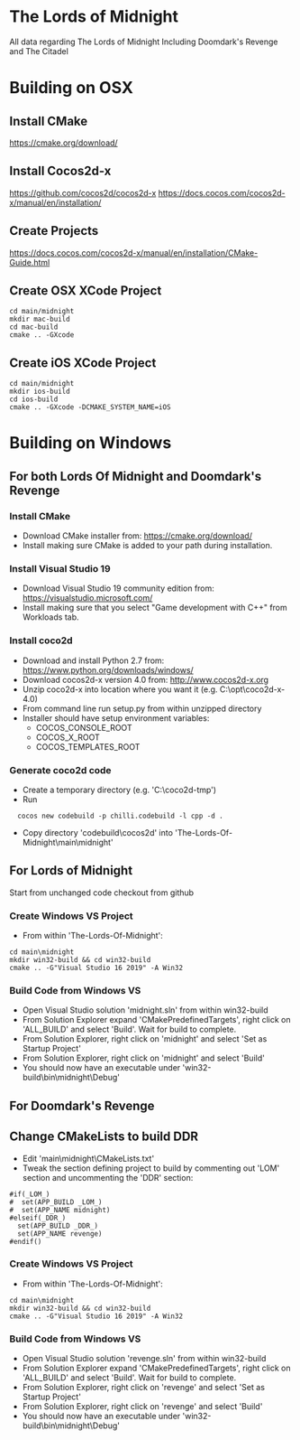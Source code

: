 # The Lords of Midnight
All data regarding The Lords of Midnight
Including Doomdark's Revenge and The Citadel

# Building on OSX

## Install CMake
https://cmake.org/download/

## Install Cocos2d-x
https://github.com/cocos2d/cocos2d-x
https://docs.cocos.com/cocos2d-x/manual/en/installation/

## Create Projects
https://docs.cocos.com/cocos2d-x/manual/en/installation/CMake-Guide.html

## Create OSX XCode Project
```
cd main/midnight
mkdir mac-build
cd mac-build
cmake .. -GXcode
```

## Create iOS XCode Project
```
cd main/midnight
mkdir ios-build
cd ios-build
cmake .. -GXcode -DCMAKE_SYSTEM_NAME=iOS
```

# Building on Windows 

## For both Lords Of Midnight and Doomdark's Revenge

### Install CMake

- Download CMake installer from: https://cmake.org/download/
- Install making sure CMake is added to your path during installation.

### Install Visual Studio 19

- Download Visual Studio 19 community edition from: https://visualstudio.microsoft.com/
- Install making sure that you select "Game development with C++" from Workloads tab.

### Install coco2d

- Download and install Python 2.7 from: https://www.python.org/downloads/windows/
- Download cocos2d-x version 4.0 from: http://www.cocos2d-x.org
- Unzip coco2d-x into location where you want it (e.g. C:\opt\coco2d-x-4.0)
- From command line run setup.py from within unzipped directory
- Installer should have setup environment variables:
  - COCOS_CONSOLE_ROOT
  - COCOS_X_ROOT
  - COCOS_TEMPLATES_ROOT

### Generate coco2d code

- Create a temporary directory (e.g. 'C:\coco2d-tmp')
- Run 
```
  cocos new codebuild -p chilli.codebuild -l cpp -d .
```
- Copy directory 'codebuild\cocos2d' into 'The-Lords-Of-Midnight\main\midnight'

## For Lords of Midnight

Start from unchanged code checkout from github

### Create Windows VS Project
- From within 'The-Lords-Of-Midnight':
```
cd main\midnight
mkdir win32-build && cd win32-build
cmake .. -G"Visual Studio 16 2019" -A Win32
```
### Build Code from Windows VS

- Open Visual Studio solution 'midnight.sln' from within win32-build
- From Solution Explorer expand 'CMakePredefinedTargets', right click on 'ALL_BUILD' and select 'Build'. Wait for build to complete.
- From Solution Explorer, right click on 'midnight' and select 'Set as Startup Project'
- From Solution Explorer, right click on 'midnight' and select 'Build'
- You should now have an executable under 'win32-build\bin\midnight\Debug'


## For Doomdark's Revenge

## Change CMakeLists to build DDR

* Edit 'main\midnight\CMakeLists.txt'
* Tweak the section defining project to build by commenting out 'LOM' section and uncommenting the 'DDR' section:
```
#if(_LOM_)
#  set(APP_BUILD _LOM_)
#  set(APP_NAME midnight)
#elseif(_DDR_)
  set(APP_BUILD _DDR_)
  set(APP_NAME revenge)
#endif()
```

### Create Windows VS Project
- From within 'The-Lords-Of-Midnight':
```
cd main\midnight
mkdir win32-build && cd win32-build
cmake .. -G"Visual Studio 16 2019" -A Win32
```
### Build Code from Windows VS

- Open Visual Studio solution 'revenge.sln' from within win32-build
- From Solution Explorer expand 'CMakePredefinedTargets', right click on 'ALL_BUILD' and select 'Build'. Wait for build to complete.
- From Solution Explorer, right click on 'revenge' and select 'Set as Startup Project'
- From Solution Explorer, right click on 'revenge' and select 'Build'
- You should now have an executable under 'win32-build\bin\midnight\Debug'

